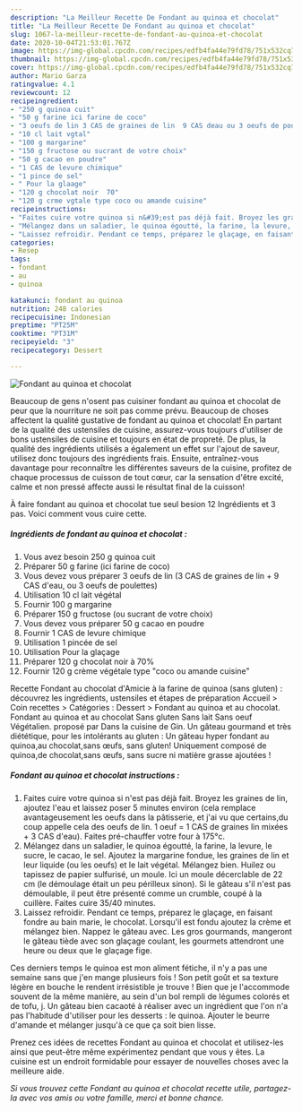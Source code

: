 ```yaml
---
description: "La Meilleur Recette De Fondant au quinoa et chocolat"
title: "La Meilleur Recette De Fondant au quinoa et chocolat"
slug: 1067-la-meilleur-recette-de-fondant-au-quinoa-et-chocolat
date: 2020-10-04T21:53:01.767Z
image: https://img-global.cpcdn.com/recipes/edfb4fa44e79fd78/751x532cq70/fondant-au-quinoa-et-chocolat-photo-principale-de-la-recette.jpg
thumbnail: https://img-global.cpcdn.com/recipes/edfb4fa44e79fd78/751x532cq70/fondant-au-quinoa-et-chocolat-photo-principale-de-la-recette.jpg
cover: https://img-global.cpcdn.com/recipes/edfb4fa44e79fd78/751x532cq70/fondant-au-quinoa-et-chocolat-photo-principale-de-la-recette.jpg
author: Mario Garza
ratingvalue: 4.1
reviewcount: 12
recipeingredient:
- "250 g quinoa cuit"
- "50 g farine ici farine de coco"
- "3 oeufs de lin 3 CAS de graines de lin  9 CAS deau ou 3 oeufs de poulettes"
- "10 cl lait vgtal"
- "100 g margarine"
- "150 g fructose ou sucrant de votre choix"
- "50 g cacao en poudre"
- "1 CAS de levure chimique"
- "1 pince de sel"
- " Pour la glaage"
- "120 g chocolat noir  70"
- "120 g crme vgtale type coco ou amande cuisine"
recipeinstructions:
- "Faites cuire votre quinoa si n&#39;est pas déjà fait. Broyez les graines de lin, ajoutez l&#39;eau et laissez poser 5 minutes environ (cela remplace avantageusement les oeufs dans la pâtisserie, et j&#39;ai vu que certains,du coup appelle cela des oeufs de lin. 1 oeuf = 1 CAS de graines lin mixées + 3 CAS d&#39;eau). Faites pré-chauffer votre four à 175°c."
- "Mélangez dans un saladier, le quinoa égoutté, la farine, la levure, le sucre, le cacao, le sel. Ajoutez la margarine fondue, les graines de lin et leur liquide (ou les oeufs) et le lait végétal. Mélangez bien. Huilez ou tapissez de papier sulfurisé, un moule. Ici un moule décerclable de 22 cm (le démoulage était un peu périlleux sinon). Si le gâteau s&#39;il n&#39;est pas démoulable, il peut être présenté comme un crumble, coupé à la cuillère. Faites cuire 35/40 minutes."
- "Laissez refroidir. Pendant ce temps, préparez le glaçage, en faisant fondre au bain marie, le chocolat. Lorsqu&#39;il est fondu ajoutez la crème et mélangez bien. Nappez le gâteau avec. Les gros gourmands, mangeront le gâteau tiède avec son glaçage coulant, les gourmets attendront une heure ou deux que le glaçage fige."
categories:
- Resep
tags:
- fondant
- au
- quinoa

katakunci: fondant au quinoa 
nutrition: 248 calories
recipecuisine: Indonesian
preptime: "PT25M"
cooktime: "PT31M"
recipeyield: "3"
recipecategory: Dessert

---
```



![Fondant au quinoa et chocolat](https://img-global.cpcdn.com/recipes/edfb4fa44e79fd78/751x532cq70/fondant-au-quinoa-et-chocolat-photo-principale-de-la-recette.jpg)

Beaucoup de gens n'osent pas cuisiner fondant au quinoa et chocolat de peur que la nourriture ne soit pas comme prévu. Beaucoup de choses affectent la qualité gustative de fondant au quinoa et chocolat! En partant de la qualité des ustensiles de cuisine, assurez-vous toujours d'utiliser de bons ustensiles de cuisine et toujours en état de propreté. De plus, la qualité des ingrédients utilisés a également un effet sur l'ajout de saveur, utilisez donc toujours des ingrédients frais. Ensuite, entraînez-vous davantage pour reconnaître les différentes saveurs de la cuisine, profitez de chaque processus de cuisson de tout cœur, car la sensation d'être excité, calme et non pressé affecte aussi le résultat final de la cuisson!

<!--inarticleads1-->

À faire fondant au quinoa et chocolat tue seul besion 12 Ingrédients et 3 pas. Voici comment vous cuire cette.

##### Ingrédients de fondant au quinoa et chocolat :

1. Vous avez besoin 250 g quinoa cuit
1. Préparer 50 g farine (ici farine de coco)
1. Vous devez vous préparer 3 oeufs de lin (3 CAS de graines de lin + 9 CAS d&#39;eau, ou 3 oeufs de poulettes)
1. Utilisation 10 cl lait végétal
1. Fournir 100 g margarine
1. Préparer 150 g fructose (ou sucrant de votre choix)
1. Vous devez vous préparer 50 g cacao en poudre
1. Fournir 1 CAS de levure chimique
1. Utilisation 1 pincée de sel
1. Utilisation  Pour la glaçage
1. Préparer 120 g chocolat noir à 70%
1. Fournir 120 g crème végétale type &#34;coco ou amande cuisine&#34;


Recette Fondant au chocolat d&#39;Amicie à la farine de quinoa (sans gluten) : découvrez les ingrédients, ustensiles et étapes de préparation Accueil &gt; Coin recettes &gt; Catégories : Dessert &gt; Fondant au quinoa et au chocolat. Fondant au quinoa et au chocolat Sans gluten Sans lait Sans oeuf Végétalien. proposé par Dans la cuisine de Gin. Un gâteau gourmand et très diététique, pour les intolérants au gluten : Un gâteau hyper fondant au quinoa,au chocolat,sans œufs, sans gluten! Uniquement composé de quinoa,de chocolat,sans œufs, sans sucre ni matière grasse ajoutées ! 

<!--inarticleads2-->

##### Fondant au quinoa et chocolat instructions :

1. Faites cuire votre quinoa si n&#39;est pas déjà fait. Broyez les graines de lin, ajoutez l&#39;eau et laissez poser 5 minutes environ (cela remplace avantageusement les oeufs dans la pâtisserie, et j&#39;ai vu que certains,du coup appelle cela des oeufs de lin. 1 oeuf = 1 CAS de graines lin mixées + 3 CAS d&#39;eau). Faites pré-chauffer votre four à 175°c.
1. Mélangez dans un saladier, le quinoa égoutté, la farine, la levure, le sucre, le cacao, le sel. Ajoutez la margarine fondue, les graines de lin et leur liquide (ou les oeufs) et le lait végétal. Mélangez bien. Huilez ou tapissez de papier sulfurisé, un moule. Ici un moule décerclable de 22 cm (le démoulage était un peu périlleux sinon). Si le gâteau s&#39;il n&#39;est pas démoulable, il peut être présenté comme un crumble, coupé à la cuillère. Faites cuire 35/40 minutes.
1. Laissez refroidir. Pendant ce temps, préparez le glaçage, en faisant fondre au bain marie, le chocolat. Lorsqu&#39;il est fondu ajoutez la crème et mélangez bien. Nappez le gâteau avec. Les gros gourmands, mangeront le gâteau tiède avec son glaçage coulant, les gourmets attendront une heure ou deux que le glaçage fige.


Ces derniers temps le quinoa est mon aliment fétiche, il n&#39;y a pas une semaine sans que j&#39;en mange plusieurs fois ! Son petit goût et sa texture légère en bouche le rendent irrésistible je trouve ! Bien que je l&#39;accommode souvent de la même manière, au sein d&#39;un bol rempli de légumes colorés et de tofu, j. Un gâteau bien cacaoté à réaliser avec un ingrédient que l&#39;on n&#39;a pas l&#39;habitude d&#39;utiliser pour les desserts : le quinoa. Ajouter le beurre d&#39;amande et mélanger jusqu&#39;à ce que ça soit bien lisse. 

<!--inarticleads1-->

<p>
Prenez ces idées de recettes Fondant au quinoa et chocolat et utilisez-les ainsi que peut-être même expérimentez pendant que vous y êtes. La cuisine est un endroit formidable pour essayer de nouvelles choses avec la meilleure aide.
</p>

<p>
<i>Si vous trouvez cette Fondant au quinoa et chocolat recette utile, partagez-la avec vos amis ou votre famille, merci et bonne chance.</i>
</p>
